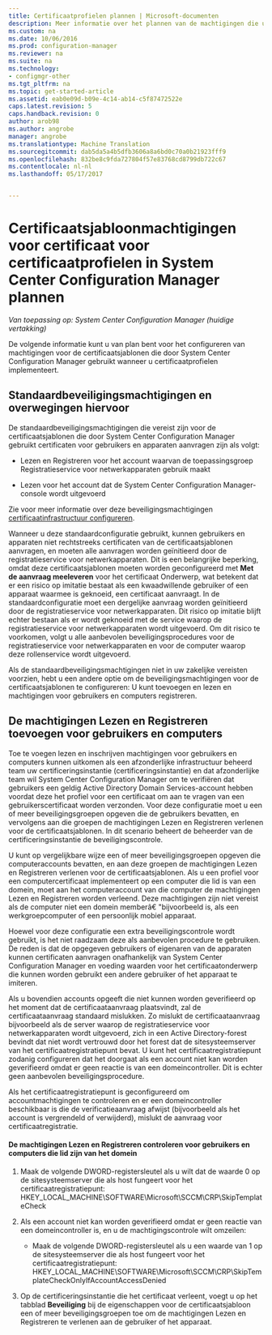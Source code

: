```yaml
---
title: Certificaatprofielen plannen | Microsoft-documenten
description: Meer informatie over het plannen van de machtigingen die u nodig hebt voor het configureren van de certificaatsjablonen die gebruikmaakt van System Center Configuration Manager.
ms.custom: na
ms.date: 10/06/2016
ms.prod: configuration-manager
ms.reviewer: na
ms.suite: na
ms.technology:
- configmgr-other
ms.tgt_pltfrm: na
ms.topic: get-started-article
ms.assetid: eab0e09d-b09e-4c14-ab14-c5f87472522e
caps.latest.revision: 5
caps.handback.revision: 0
author: arob98
ms.author: angrobe
manager: angrobe
ms.translationtype: Machine Translation
ms.sourcegitcommit: dab5da5a4b5dfb3606a8a6bd0c70a0b21923fff9
ms.openlocfilehash: 832be8c9fda727804f57e83768cd8799db722c67
ms.contentlocale: nl-nl
ms.lasthandoff: 05/17/2017


---
```

# <a name="planning-for-certificate-template-permissions-for-certificate-profiles-in-system-center-configuration-manager"></a>Certificaatsjabloonmachtigingen voor certificaat voor certificaatprofielen in System Center Configuration Manager plannen

*Van toepassing op: System Center Configuration Manager (huidige vertakking)*


De volgende informatie kunt u van plan bent voor het configureren van machtigingen voor de certificaatsjablonen die door System Center Configuration Manager gebruikt wanneer u certificaatprofielen implementeert.  

## <a name="default-security-permissions-and-considerations"></a>Standaardbeveiligingsmachtigingen en overwegingen hiervoor  
 De standaardbeveiligingsmachtigingen die vereist zijn voor de certificaatsjablonen die door System Center Configuration Manager gebruikt certificaten voor gebruikers en apparaten aanvragen zijn als volgt:  

-   Lezen en Registreren voor het account waarvan de toepassingsgroep Registratieservice voor netwerkapparaten gebruik maakt  

-   Lezen voor het account dat de System Center Configuration Manager-console wordt uitgevoerd  

 Zie voor meer informatie over deze beveiligingsmachtigingen [certificaatinfrastructuur configureren](../deploy-use/certificate-infrastructure.md).  

 Wanneer u deze standaardconfiguratie gebruikt, kunnen gebruikers en apparaten niet rechtstreeks certificaten van de certificaatsjablonen aanvragen, en moeten alle aanvragen worden geïnitieerd door de registratieservice voor netwerkapparaten. Dit is een belangrijke beperking, omdat deze certificaatsjablonen moeten worden geconfigureerd met **Met de aanvraag meeleveren** voor het certificaat Onderwerp, wat betekent dat er een risico op imitatie bestaat als een kwaadwillende gebruiker of een apparaat waarmee is geknoeid, een certificaat aanvraagt. In de standaardconfiguratie moet een dergelijke aanvraag worden geïnitieerd door de registratieservice voor netwerkapparaten. Dit risico op imitatie blijft echter bestaan als er wordt geknoeid met de service waarop de registratieservice voor netwerkapparaten wordt uitgevoerd. Om dit risico te voorkomen, volgt u alle aanbevolen beveiligingsprocedures voor de registratieservice voor netwerkapparaten en voor de computer waarop deze rollenservice wordt uitgevoerd.  

 Als de standaardbeveiligingsmachtigingen niet in uw zakelijke vereisten voorzien, hebt u een andere optie om de beveiligingsmachtigingen voor de certificaatsjablonen te configureren: U kunt toevoegen en lezen en machtigingen voor gebruikers en computers registreren.  

## <a name="adding-read-and-enroll-permissions-for-users-and-computers"></a>De machtigingen Lezen en Registreren toevoegen voor gebruikers en computers  
 Toe te voegen lezen en inschrijven machtigingen voor gebruikers en computers kunnen uitkomen als een afzonderlijke infrastructuur beheerd team uw certificeringsinstantie (certificeringsinstantie) en dat afzonderlijke team wil System Center Configuration Manager om te verifiëren dat gebruikers een geldig Active Directory Domain Services-account hebben voordat deze het profiel voor een certificaat om aan te vragen van een gebruikerscertificaat worden verzonden. Voor deze configuratie moet u een of meer beveiligingsgroepen opgeven die de gebruikers bevatten, en vervolgens aan die groepen de machtigingen Lezen en Registreren verlenen voor de certificaatsjablonen. In dit scenario beheert de beheerder van de certificeringsinstantie de beveiligingscontrole.  

 U kunt op vergelijkbare wijze een of meer beveiligingsgroepen opgeven die computeraccounts bevatten, en aan deze groepen de machtigingen Lezen en Registreren verlenen voor de certificaatsjablonen. Als u een profiel voor een computercertificaat implementeert op een computer die lid is van een domein, moet aan het computeraccount van die computer de machtigingen Lezen en Registreren worden verleend. Deze machtigingen zijn niet vereist als de computer niet een domein memberâ€ "bijvoorbeeld is, als een werkgroepcomputer of een persoonlijk mobiel apparaat.  

 Hoewel voor deze configuratie een extra beveiligingscontrole wordt gebruikt, is het niet raadzaam deze als aanbevolen procedure te gebruiken. De reden is dat de opgegeven gebruikers of eigenaren van de apparaten kunnen certificaten aanvragen onafhankelijk van System Center Configuration Manager en voeding waarden voor het certificaatonderwerp die kunnen worden gebruikt een andere gebruiker of het apparaat te imiteren.  

 Als u bovendien accounts opgeeft die niet kunnen worden geverifieerd op het moment dat de certificaataanvraag plaatsvindt, zal de certificaataanvraag standaard mislukken. Zo mislukt de certificaataanvraag bijvoorbeeld als de server waarop de registratieservice voor netwerkapparaten wordt uitgevoerd, zich in een Active Directory-forest bevindt dat niet wordt vertrouwd door het forest dat de sitesysteemserver van het certificaatregistratiepunt bevat. U kunt het certificaatregistratiepunt zodanig configureren dat het doorgaat als een account niet kan worden geverifieerd omdat er geen reactie is van een domeincontroller. Dit is echter geen aanbevolen beveiligingsprocedure.  

 Als het certificaatregistratiepunt is geconfigureerd om accountmachtigingen te controleren en er een domeincontroller beschikbaar is die de verificatieaanvraag afwijst (bijvoorbeeld als het account is vergrendeld of verwijderd), mislukt de aanvraag voor certificaatregistratie.  

#### <a name="to-check-for-read-and-enroll-permissions-for-users-and-domain-member-computers"></a>De machtigingen Lezen en Registreren controleren voor gebruikers en computers die lid zijn van het domein  

1.  Maak de volgende DWORD-registersleutel als u wilt dat de waarde 0 op de sitesysteemserver die als host fungeert voor het certificaatregistratiepunt: HKEY_LOCAL_MACHINE\SOFTWARE\Microsoft\SCCM\CRP\SkipTemplateCheck  

2.  Als een account niet kan worden geverifieerd omdat er geen reactie van een domeincontroller is, en u de machtigingscontrole wilt omzeilen:  

    -   Maak de volgende DWORD-registersleutel als u een waarde van 1 op de sitesysteemserver die als host fungeert voor het certificaatregistratiepunt: HKEY_LOCAL_MACHINE\SOFTWARE\Microsoft\SCCM\CRP\SkipTemplateCheckOnlyIfAccountAccessDenied  

3.  Op de certificeringsinstantie die het certificaat verleent, voegt u op het tabblad **Beveiliging** bij de eigenschappen voor de certificaatsjabloon een of meer beveiligingsgroepen toe om de machtigingen Lezen en Registreren te verlenen aan de gebruiker of het apparaat.  

